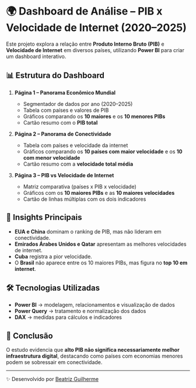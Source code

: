 # 🌍 Dashboard de Análise – PIB x Velocidade de Internet (2020–2025)

Este projeto explora a relação entre **Produto Interno Bruto (PIB)** e **Velocidade de Internet** em diversos países, utilizando **Power BI** para criar um dashboard interativo.  

## 📊 Estrutura do Dashboard
1. **Página 1 – Panorama Econômico Mundial**  
   - Segmentador de dados por ano (2020–2025)  
   - Tabela com países e valores de PIB  
   - Gráficos comparando os **10 maiores** e os **10 menores PIBs**  
   - Cartão resumo com o **PIB total**  

2. **Página 2 – Panorama de Conectividade**  
   - Tabela com países e velocidade da internet  
   - Gráficos comparando os **10 países com maior velocidade** e os **10 com menor velocidade**  
   - Cartão resumo com a **velocidade total média**  

3. **Página 3 – PIB vs Velocidade de Internet**  
   - Matriz comparativa (países x PIB x velocidade)  
   - Gráficos com os **10 maiores PIBs** e as **10 maiores velocidades**  
   - Cartão de linhas múltiplas com os dois indicadores  

## 🔎 Insights Principais
- **EUA e China** dominam o ranking de PIB, mas não lideram em conectividade.  
- **Emirados Árabes Unidos e Qatar** apresentam as melhores velocidades de internet.  
- **Cuba** registra a pior velocidade.  
- O **Brasil** não aparece entre os 10 maiores PIBs, mas figura no **top 10 em internet**.  

## 🛠️ Tecnologias Utilizadas
- **Power BI** → modelagem, relacionamentos e visualização de dados  
- **Power Query** → tratamento e normalização dos dados  
- **DAX** → medidas para cálculos e indicadores  

## 📌 Conclusão
O estudo evidencia que **alto PIB não significa necessariamente melhor infraestrutura digital**, destacando como países com economias menores podem se sobressair em conectividade.  

---
✨ Desenvolvido por [Beatriz Guilherme](#)  

